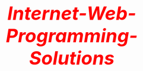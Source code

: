 # Internet-Web-Programming-Solutions
<!DOCTYPE html>
<html>
<head>
	<meta charset="utf-8">
	<meta name="viewport" content="width=device-width, initial-scale=1">
	<title>Assaignment</title>
	<style>
		/**********Base Styles*********/
		* {
			box-sizing: border-box;
			margin: 5px;
			padding: 5px;
		}
		h1 {
			margin-bottom: 15px;
		}
		h2 {
				color: blue;
				font-size: 40px;
				font-style: italic;
				text-align: right;
			}
		#par{
			font-size: 30px;	  
			font-family: Helvetica;
			font-style: italic;
			color: blue;
			text-align: right;
		}
		p {
			border: 3px solid black;
			background-color: green;
			width: 90%;
			height: 200px;
			margin-right: auto;
			margin-left: auto;
			font-family: Helvetica;
			font-style: italic;
			color: white;
		}
		h1 {
				color: red;
				font-size: 50px;
				font-style: italic;
				text-align: center;
			}
		.row {
			width: 100%;
		}
		/*********Large Devices**********/
		@media (min-width: 1200px) {
			.col-lg-1, .col-lg-2, .col-lg-3, .col-lg-4, .col-lg-5, .col-lg-6, .col-lg-7, .col-lg-8, .col-lg-9, .col-lg-10, .col-lg-11, .col-lg-12 {
				float: left;
				border: 5px solid red;
			}
			.col-lg-1 {
				width: 8.33%;
			}
			.col-lg-2 {
				width: 16.66%;
			}
			.col-lg-3 {
				width: 32%;
			}
			.col-lg-4 {
				width: 33%;
			}
			.col-lg-5 {
				width: 41.66%;
			}
			.col-lg-6 {
				width: 50%;
			}
			.col-lg-7 {
				width: 58.33%;
			}
			.col-lg-8 {
				width: 66.66%;
			}
			.col-lg-9 {
				width: 74.99%;
			}
			.col-lg-10 {
				width: 83.33%;
			}
			.col-lg-11 {
				width: 91.66%;
			}
			.col-lg-12 {
				width: 100%;
			}
		}

		/*********Medium Size***********/
		@media (min-width: 950px) and (max-width: 1199px) {
			.col-md-1, .col-md-2, .col-md-3, .col-md-4, .col-md-5, .col-md-6, .col-md-7, .col-md-8, .col-md-9, .col-md-10, .col-md-11, .col-md-12 {
				float: left;
				border: 5px solid red;
			}
			.col-md-1 {
				width: 8.33%;
			}
			.col-md-2 {
				width: 16.66%;
			}
			.col-md-3 {
				width: 25%;
			}
			.col-md-4 {
				width: 33%;
			}
			.col-md-5 {
				width: 45.33%;
			}
			.col-md-6 {
				width: 50%;
			}
			.col-md-7 {
				width: 58.33%;
			}
			.col-md-8 {
				width: 66.66%;
			}
			.col-md-9 {
				width: 74.99%;
			}
			.col-md-10 {
				width: 83.33%;
			}
			.col-md-11 {
				width: 91.66%;
			}
			.col-md-12 {
				width: 100%;
			}
		}

	</style>
</head>
<body>
	<h1>Introduction To Html</h1>

	<div class="row">
		<section class="col-lg-3 col-md-11"><p>HTML stands for Hyper Text Markup Language.Hypertext Markup Language (HTML) is the standard markup language for documents designed to be displayed in a web browser. It can be assisted by technologies such as Cascading Style Sheets (CSS) and scripting languages such as JavaScript.</p></section>
		
		<section class="col-lg-3 col-md-5"><p>Web browsers receive HTML documents from a web server or from local storage and render the documents into multimedia web pages. HTML describes the structure of a web page semantically and originally included cues for the appearance of the document.</p></section>
		
		<section class="col-lg-3 col-md-5"><p>HTML can embed programs written in a scripting language such as JavaScript, which affects the behavior and content of web pages. Inclusion of CSS defines the look and layout of content. The World Wide Web Consortium (W3C), former maintainer of the HTML and current maintainer of the CSS standards, has encouraged the use of CSS over explicit presentational HTML since 1997.</p></section>
		</div>
		<h2 id="par">Prepared By</h2>
		<div id="par">MPV Saratchandra</div>
		<div id="par">1860441</div>
		<div id="par">5 BTCS C</div>
</body>
</html>
